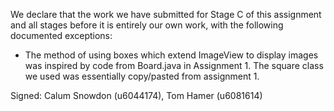 We declare that the work we have submitted for Stage C of this assignment and all stages before it is entirely our own work, with the following documented exceptions:

* The method of using boxes which extend ImageView to display images was inspired by code from Board.java in Assignment 1. The square class we used was essentially
  copy/pasted from assignment 1.

Signed: Calum Snowdon (u6044174), Tom Hamer (u6081614)
